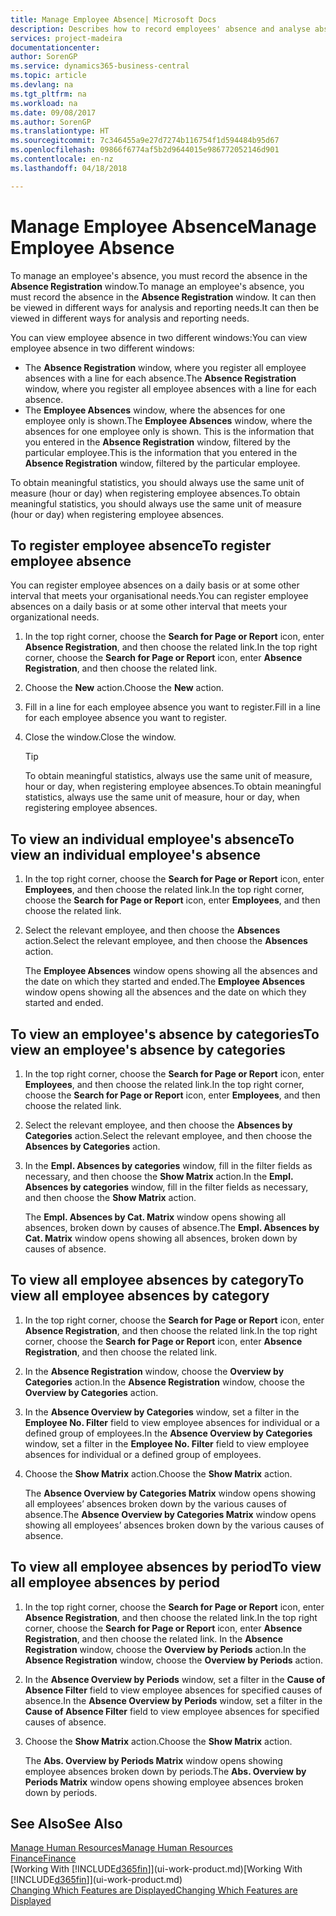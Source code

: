```yaml
---
title: Manage Employee Absence| Microsoft Docs
description: Describes how to record employees' absence and analyse absence statistics.
services: project-madeira
documentationcenter: 
author: SorenGP
ms.service: dynamics365-business-central
ms.topic: article
ms.devlang: na
ms.tgt_pltfrm: na
ms.workload: na
ms.date: 09/08/2017
ms.author: SorenGP
ms.translationtype: HT
ms.sourcegitcommit: 7c346455a9e27d7274b116754f1d594484b95d67
ms.openlocfilehash: 09866f6774af5b2d9644015e986772052146d901
ms.contentlocale: en-nz
ms.lasthandoff: 04/18/2018

---
```

# <a name="manage-employee-absence"></a><span data-ttu-id="0b67c-103">Manage Employee Absence</span><span class="sxs-lookup"><span data-stu-id="0b67c-103">Manage Employee Absence</span></span>
<span data-ttu-id="0b67c-104">To manage an employee's absence, you must record the absence in the **Absence Registration** window.</span><span class="sxs-lookup"><span data-stu-id="0b67c-104">To manage an employee's absence, you must record the absence in the **Absence Registration** window.</span></span> <span data-ttu-id="0b67c-105">It can then be viewed in different ways for analysis and reporting needs.</span><span class="sxs-lookup"><span data-stu-id="0b67c-105">It can then be viewed in different ways for analysis and reporting needs.</span></span>

<span data-ttu-id="0b67c-106">You can view employee absence in two different windows:</span><span class="sxs-lookup"><span data-stu-id="0b67c-106">You can view employee absence in two different windows:</span></span>

* <span data-ttu-id="0b67c-107">The **Absence Registration** window, where you register all employee absences with a line for each absence.</span><span class="sxs-lookup"><span data-stu-id="0b67c-107">The **Absence Registration** window, where you register all employee absences with a line for each absence.</span></span>
* <span data-ttu-id="0b67c-108">The **Employee Absences** window, where the absences for one employee only is shown.</span><span class="sxs-lookup"><span data-stu-id="0b67c-108">The **Employee Absences** window, where the absences for one employee only is shown.</span></span> <span data-ttu-id="0b67c-109">This is the information that you entered in the **Absence Registration** window, filtered by the particular employee.</span><span class="sxs-lookup"><span data-stu-id="0b67c-109">This is the information that you entered in the **Absence Registration** window, filtered by the particular employee.</span></span>

<span data-ttu-id="0b67c-110">To obtain meaningful statistics, you should always use the same unit of measure (hour or day) when registering employee absences.</span><span class="sxs-lookup"><span data-stu-id="0b67c-110">To obtain meaningful statistics, you should always use the same unit of measure (hour or day) when registering employee absences.</span></span>

## <a name="to-register-employee-absence"></a><span data-ttu-id="0b67c-111">To register employee absence</span><span class="sxs-lookup"><span data-stu-id="0b67c-111">To register employee absence</span></span>
<span data-ttu-id="0b67c-112">You can register employee absences on a daily basis or at some other interval that meets your organisational needs.</span><span class="sxs-lookup"><span data-stu-id="0b67c-112">You can register employee absences on a daily basis or at some other interval that meets your organizational needs.</span></span>

1. <span data-ttu-id="0b67c-113">In the top right corner, choose the **Search for Page or Report** icon, enter **Absence Registration**, and then choose the related link.</span><span class="sxs-lookup"><span data-stu-id="0b67c-113">In the top right corner, choose the **Search for Page or Report** icon, enter **Absence Registration**, and then choose the related link.</span></span>
2. <span data-ttu-id="0b67c-114">Choose the **New** action.</span><span class="sxs-lookup"><span data-stu-id="0b67c-114">Choose the **New** action.</span></span>
3. <span data-ttu-id="0b67c-115">Fill in a line for each employee absence you want to register.</span><span class="sxs-lookup"><span data-stu-id="0b67c-115">Fill in a line for each employee absence you want to register.</span></span>
4. <span data-ttu-id="0b67c-116">Close the window.</span><span class="sxs-lookup"><span data-stu-id="0b67c-116">Close the window.</span></span>

    > [!Tip]
    > <span data-ttu-id="0b67c-117">To obtain meaningful statistics, always use the same unit of measure, hour or day, when registering employee absences.</span><span class="sxs-lookup"><span data-stu-id="0b67c-117">To obtain meaningful statistics, always use the same unit of measure, hour or day, when registering employee absences.</span></span>

## <a name="to-view-an-individual-employees-absence"></a><span data-ttu-id="0b67c-118">To view an individual employee's absence</span><span class="sxs-lookup"><span data-stu-id="0b67c-118">To view an individual employee's absence</span></span>
1. <span data-ttu-id="0b67c-119">In the top right corner, choose the **Search for Page or Report** icon, enter **Employees**, and then choose the related link.</span><span class="sxs-lookup"><span data-stu-id="0b67c-119">In the top right corner, choose the **Search for Page or Report** icon, enter **Employees**, and then choose the related link.</span></span>
2. <span data-ttu-id="0b67c-120">Select the relevant employee, and then choose the **Absences** action.</span><span class="sxs-lookup"><span data-stu-id="0b67c-120">Select the relevant employee, and then choose the **Absences** action.</span></span>

    <span data-ttu-id="0b67c-121">The **Employee Absences** window opens showing all the absences and the date on which they started and ended.</span><span class="sxs-lookup"><span data-stu-id="0b67c-121">The **Employee Absences** window opens showing all the absences and the date on which they started and ended.</span></span>

## <a name="to-view-an-employees-absence-by-categories"></a><span data-ttu-id="0b67c-122">To view an employee's absence by categories</span><span class="sxs-lookup"><span data-stu-id="0b67c-122">To view an employee's absence by categories</span></span>
1. <span data-ttu-id="0b67c-123">In the top right corner, choose the **Search for Page or Report** icon, enter **Employees**, and then choose the related link.</span><span class="sxs-lookup"><span data-stu-id="0b67c-123">In the top right corner, choose the **Search for Page or Report** icon, enter **Employees**, and then choose the related link.</span></span>
2. <span data-ttu-id="0b67c-124">Select the relevant employee, and then choose the **Absences by Categories** action.</span><span class="sxs-lookup"><span data-stu-id="0b67c-124">Select the relevant employee, and then choose the **Absences by Categories** action.</span></span>
3. <span data-ttu-id="0b67c-125">In the **Empl. Absences by categories** window, fill in the filter fields as necessary, and then choose the **Show Matrix** action.</span><span class="sxs-lookup"><span data-stu-id="0b67c-125">In the **Empl. Absences by categories** window, fill in the filter fields as necessary, and then choose the **Show Matrix** action.</span></span>

    <span data-ttu-id="0b67c-126">The **Empl. Absences by Cat. Matrix** window opens showing all absences, broken down by causes of absence.</span><span class="sxs-lookup"><span data-stu-id="0b67c-126">The **Empl. Absences by Cat. Matrix** window opens showing all absences, broken down by causes of absence.</span></span>

## <a name="to-view-all-employee-absences-by-category"></a><span data-ttu-id="0b67c-127">To view all employee absences by category</span><span class="sxs-lookup"><span data-stu-id="0b67c-127">To view all employee absences by category</span></span>
1. <span data-ttu-id="0b67c-128">In the top right corner, choose the **Search for Page or Report** icon, enter **Absence Registration**, and then choose the related link.</span><span class="sxs-lookup"><span data-stu-id="0b67c-128">In the top right corner, choose the **Search for Page or Report** icon, enter **Absence Registration**, and then choose the related link.</span></span>
2. <span data-ttu-id="0b67c-129">In the **Absence Registration** window, choose the **Overview by Categories** action.</span><span class="sxs-lookup"><span data-stu-id="0b67c-129">In the **Absence Registration** window, choose the **Overview by Categories** action.</span></span>
3. <span data-ttu-id="0b67c-130">In the **Absence Overview by Categories** window, set a filter in the **Employee No. Filter** field to view employee absences for individual or a defined group of employees.</span><span class="sxs-lookup"><span data-stu-id="0b67c-130">In the **Absence Overview by Categories** window, set a filter in the **Employee No. Filter** field to view employee absences for individual or a defined group of employees.</span></span>
4. <span data-ttu-id="0b67c-131">Choose the **Show Matrix** action.</span><span class="sxs-lookup"><span data-stu-id="0b67c-131">Choose the **Show Matrix** action.</span></span>

    <span data-ttu-id="0b67c-132">The **Absence Overview by Categories Matrix** window opens showing all employees’ absences broken down by the various causes of absence.</span><span class="sxs-lookup"><span data-stu-id="0b67c-132">The **Absence Overview by Categories Matrix** window opens showing all employees’ absences broken down by the various causes of absence.</span></span>

## <a name="to-view-all-employee-absences-by-period"></a><span data-ttu-id="0b67c-133">To view all employee absences by period</span><span class="sxs-lookup"><span data-stu-id="0b67c-133">To view all employee absences by period</span></span>
1. <span data-ttu-id="0b67c-134">In the top right corner, choose the **Search for Page or Report** icon, enter **Absence Registration**, and then choose the related link.</span><span class="sxs-lookup"><span data-stu-id="0b67c-134">In the top right corner, choose the **Search for Page or Report** icon, enter **Absence Registration**, and then choose the related link.</span></span>
   <span data-ttu-id="0b67c-135">In the **Absence Registration** window, choose the **Overview by Periods** action.</span><span class="sxs-lookup"><span data-stu-id="0b67c-135">In the **Absence Registration** window, choose the **Overview by Periods** action.</span></span>
2. <span data-ttu-id="0b67c-136">In the **Absence Overview by Periods** window, set a filter in the **Cause of Absence Filter** field to view employee absences for specified causes of absence.</span><span class="sxs-lookup"><span data-stu-id="0b67c-136">In the **Absence Overview by Periods** window, set a filter in the **Cause of Absence Filter** field to view employee absences for specified causes of absence.</span></span>
3. <span data-ttu-id="0b67c-137">Choose the **Show Matrix** action.</span><span class="sxs-lookup"><span data-stu-id="0b67c-137">Choose the **Show Matrix** action.</span></span>

    <span data-ttu-id="0b67c-138">The **Abs. Overview by Periods Matrix** window opens showing employee absences broken down by periods.</span><span class="sxs-lookup"><span data-stu-id="0b67c-138">The **Abs. Overview by Periods Matrix** window opens showing employee absences broken down by periods.</span></span>

## <a name="see-also"></a><span data-ttu-id="0b67c-139">See Also</span><span class="sxs-lookup"><span data-stu-id="0b67c-139">See Also</span></span>
[<span data-ttu-id="0b67c-140">Manage Human Resources</span><span class="sxs-lookup"><span data-stu-id="0b67c-140">Manage Human Resources</span></span>](hr-manage-human-resources.md)  
[<span data-ttu-id="0b67c-141">Finance</span><span class="sxs-lookup"><span data-stu-id="0b67c-141">Finance</span></span>](finance.md)  
<span data-ttu-id="0b67c-142">[Working With [!INCLUDE[d365fin](includes/d365fin_md.md)]](ui-work-product.md)</span><span class="sxs-lookup"><span data-stu-id="0b67c-142">[Working With [!INCLUDE[d365fin](includes/d365fin_md.md)]](ui-work-product.md)</span></span>  
[<span data-ttu-id="0b67c-143">Changing Which Features are Displayed</span><span class="sxs-lookup"><span data-stu-id="0b67c-143">Changing Which Features are Displayed</span></span>](ui-experiences.md)

